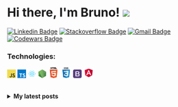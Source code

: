 <h1> Hi there, I'm Bruno! <img src="https://media.giphy.com/media/iigp4VDyf5dCLRlGkm/giphy.gif" width="50"></h1>

[![Linkedin Badge](https://img.shields.io/badge/-LinkedIn-blue?style=flat-square&logo=Linkedin&logoColor=white&link=https://www.linkedin.com/in/bruno-nishimura/)](https://www.linkedin.com/in/bruno-nishimura/)
[![Stackoverflow Badge](https://img.shields.io/badge/-Stackoverflow-4CA143?style=flat-square&logo=Stackoverflow&logoColor=white&link=https://stackexchange.com/users/20332627/bruno-nishimura)](https://stackexchange.com/users/20332627/bruno-nishimura)
[![Gmail Badge](https://img.shields.io/badge/-by.nishimura@gmail.com-c14438?style=flat-square&logo=Gmail&logoColor=white&link=mailto:by.nishimura@gmail.com)](mailto:by.nishimura;2gmail.com)
[![Codewars Badge](https://www.codewars.com/users/Bruno%20Nishimura/badges/micro)](https://www.codewars.com/users/Bruno%20Nishimura/)
<!--[![Visitors GH Badge](https://badges.pufler.dev/visits/BrunoNishimura/BrunoNishimura)](https://badges.pufler.dev/visits/BrunoNishimura/BrunoNishimura)>

<details open>
  <summary>About Me</summary>

- 🔭 I'm currently looking for a career change!
- 🌱 I’m currently learning JavaScript; CSS; HTML;
- 💬 Ask me about chess, pets, songs, series and movies!
- 📫 How to reach me: [LinkedIn](https://www.linkedin.com/in/bruno-nishimura/); [Twitter](); [Instagram](https://www.instagram.com/br.yuji/);
</details>

<p align="justify">
  <a href="https://github.com/BrunoNishimura/github-readme-stats">
    <img
      align="justify"
      height="150"
      src="https://github-readme-stats.vercel.app/api?username=BrunoNishimura&count_private=true&show_icons=true&custom_title=Bruno%20Y.%20Nishimura's%20Github%20Status&hide=issues&theme=vision-friendly-dark"
    />
   </a>

  <a href="https://github.com/brunonishimura/github-readme-stats">
    <img
      align="auto"
      height="150"
      src="https://github-readme-stats.vercel.app/api/top-langs/?username=BrunoNishimura&layout=compact&theme=vision-friendly-dark" />
  </a>  
</p>

<!--### Studying:-->
### Technologies:
<code><img height="20" src="https://raw.githubusercontent.com/github/explore/80688e429a7d4ef2fca1e82350fe8e3517d3494d/topics/javascript/javascript.png"></code>
<code><img height="20" src="https://raw.githubusercontent.com/github/explore/80688e429a7d4ef2fca1e82350fe8e3517d3494d/topics/typescript/typescript.png"></code>
<code><img height="20" src="https://raw.githubusercontent.com/github/explore/80688e429a7d4ef2fca1e82350fe8e3517d3494d/topics/react/react.png"></code>
<code><img height="20" src="https://raw.githubusercontent.com/github/explore/80688e429a7d4ef2fca1e82350fe8e3517d3494d/topics/nodejs/nodejs.png"></code> 
<code><img height="25" src="https://raw.githubusercontent.com/github/explore/80688e429a7d4ef2fca1e82350fe8e3517d3494d/topics/html/html.png"></code> 
<code><img height="25" src="https://raw.githubusercontent.com/github/explore/80688e429a7d4ef2fca1e82350fe8e3517d3494d/topics/css/css.png"></code>
<code><img height="20" src="https://raw.githubusercontent.com/github/explore/80688e429a7d4ef2fca1e82350fe8e3517d3494d/topics/bootstrap/bootstrap.png"></code>
<code><img height="25" src="https://raw.githubusercontent.com/github/explore/80688e429a7d4ef2fca1e82350fe8e3517d3494d/topics/angular/angular.png"></code>
<!-- <code><img height="25" src="https://raw.githubusercontent.com/shinokada/shinokada/master/assets/python.png"></code> -->

<br>

<details>
  <summary><b>My latest posts</b></summary><br>

- 📌 [Gama Academy - XP36](https://www.linkedin.com/pulse/)
</details>
